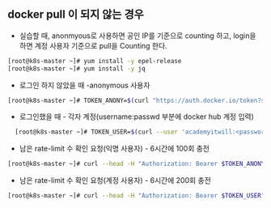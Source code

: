 ## docker pull 이 되지 않는 경우
 - 실습할 때, anonmyous로 사용하면 공인 IP를 기준으로 counting 하고, login을 하면 계정 사용자 기준으로 pull을 Counting 한다.
 ```bash
 [root@k8s-master ~]# yum install -y epel-release
 [root@k8s-master ~]# yum install -y jq
 ```
 * 로그인 하지 않았을 때 -anonymous 사용자
 ```bash  
 [root@k8s-master ~]# TOKEN_ANONY=$(curl "https://auth.docker.io/token?service=registry.docker.io&scope=repository:ratelimitpreview/test:pull" | jq -r .token)
```
 * 로그인했을 때 - 각자 계정(username:passwd 부분에 docker hub 계정 입력)
```bash
  [root@k8s-master ~]# TOKEN_USER=$(curl --user 'academyitwill:<password>' "https://auth.docker.io/token?service=registry.docker.io&scope=repository:ratelimitpreview/test:pull" | jq -r .token)
```
* 남은 rate-limit 수 확인 요청(익명 사용자) - 6시간에 100회 충전
```bash
[root@k8s-master ~]# curl --head -H "Authorization: Bearer $TOKEN_ANONY" https://registry-1.docker.io/v2/ratelimitpreview/test/manifests/latest
```
* 남은 rate-limit 수 확인 요청(계정 사용자) - 6시간에 200회 충전
```bash
[root@k8s-master ~]# curl --head -H "Authorization: Bearer $TOKEN_USER" https://registry-1.docker.io/v2/ratelimitpreview/test/manifests/latest
```
